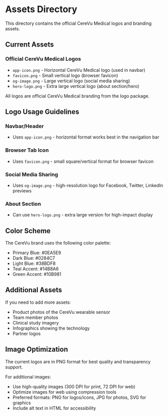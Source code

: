 # Assets Directory

This directory contains the official CereVu Medical logos and branding assets.

## Current Assets

### Official CereVu Medical Logos
- `app-icon.png` - Horizontal CereVu Medical logo (used in navbar)
- `favicon.png` - Small vertical logo (browser favicon)
- `og-image.png` - Large vertical logo (social media sharing)
- `hero-logo.png` - Extra large vertical logo (about section/hero)

All logos are official CereVu Medical branding from the logo package.

## Logo Usage Guidelines

### Navbar/Header
- Uses `app-icon.png` - horizontal format works best in the navigation bar

### Browser Tab Icon
- Uses `favicon.png` - small square/vertical format for browser favicon

### Social Media Sharing
- Uses `og-image.png` - high-resolution logo for Facebook, Twitter, LinkedIn previews

### About Section
- Can use `hero-logo.png` - extra large version for high-impact display

## Color Scheme

The CereVu brand uses the following color palette:
- Primary Blue: #0EA5E9
- Dark Blue: #0284C7
- Light Blue: #38BDF8
- Teal Accent: #14B8A6
- Green Accent: #10B981

## Additional Assets

If you need to add more assets:
- Product photos of the CereVu wearable sensor
- Team member photos
- Clinical study imagery
- Infographics showing the technology
- Partner logos

## Image Optimization

The current logos are in PNG format for best quality and transparency support.

For additional images:
- Use high-quality images (300 DPI for print, 72 DPI for web)
- Optimize images for web using compression tools
- Preferred formats: PNG for logos/icons, JPG for photos, SVG for graphics
- Include alt text in HTML for accessibility
